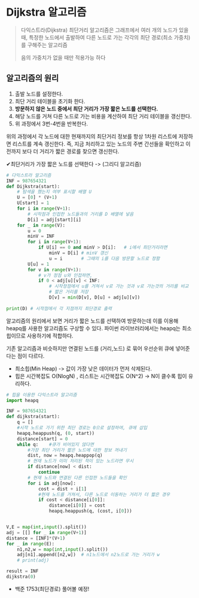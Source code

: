 # Dijkstra 알고리즘

> 다익스트라(Dijkstra) 최단거리 알고리즘은 그래프에서 여러 개의 노드가 있을 때, 특정한 노드에서 출발하여 다른 노드로 가는 각각의 최단 경로(최소 가중치)를 구해주는 알고리즘
>
> 음의 가중치가 없을 때만 적용가능 하다



## 알고리즘의 원리

1. 출발 노드를 설정한다.
2. 최단 거리 테이블을 초기화 한다.
3. **방문하지 않은 노드 중에서 최단 거리가 가장 짧은 노드를 선택한다.**
4. 해당 노드를 거쳐 다른 노드로 가는 비용을 계산하여 최단 거리 테이블을 갱신한다.
5. 위 과정에서 3번-4번을 반복한다.



위의 과정에서 각 노드에 대한 현재까지의 최단거리 정보를 항상 1차원 리스트에 저장하면 리스트를 계속 갱신한다. 즉, 지금 처리하고 있는 노드의 주변 간선들을 확인하고 이전까지 보다 더 거리가 짧은 경로를 찾으면 갱신한다.

✔최단거리가 가장 짧은 노드를 선택한다 -> (그리디 알고리즘)



```python
# 다익스트라 알고리즘
INF = 987654321
def Dijkstra(start):
    # 탐색을 했는지 여부 표시할 배열 U
    U = [0] * (V+1)
    U[start] = 1
    for i in range(V+1):
        # 시작점과 인접한 노드들과의 거리를 D 배열에 넣음
        D[i] = adj[start][i]
    for _ in range(V):
        u = 0
        minV = INF
        for i in range(V+1):
            if U[i] == 0 and minV > D[i]:	# i에서 최단거리라면
                minV = D[i]	# minV 갱신
                u = i		# 그때의 i를 다음 방문할 노드로 정함
        U[u] = 1
        for v in range(V+1):
            # v가 정점 u와 인접하면,
            if 0 < adj[u][v] < INF:
                # 시작정점에서 u를 거쳐서 v로 가는 것과 v로 가는것의 거리를 비교
                # 짧은 거리를 저장
                D[v] = min(D[v], D[u] + adj[u][v])
                
print(D) # 시작점에서 각 지점까지 최단경로 출력
```



알고리즘의 원리에서 보면 거리가 짧은 노드를 선택하여 방문하는데 이를 이용해 heapq를 사용한 알고리즘도 구상할 수 있다. 파이썬 라이브러리에서는 heapq는 최소힙이므로 사용하기에 적합하다. 

기존 알고리즘과 비슷하지만 연결된 노드를 (거리,노드) 로 묶어 우선순위 큐에 넣어준다는 점이 다르다.

- 최소힙(Min Heap) -> 값이 가장 낮은 데이터가 먼저 삭제된다.
- 힙은 시간복잡도 O(NlogN) , 리스트는 시간복잡도 O(N^2) -> N이 클수록 힙이 유리하다.

```python
# 힙을 이용한 다익스트라 알고리즘
import heapq

INF = 987654321
def dijkstra(start):
    q = []
    #시작 노드로 가기 위한 최단 경로는 0으로 설정하여, 큐에 삽입
    heapq.heappush(q, (0, start))
    distance[start] = 0
    while q:    #큐가 비어있지 않다면
        #가장 최단 거리가 짧은 노드에 대한 정보 꺼내기
        dist, now = heapq.heappop(q)
        # 현재 노드가 이미 처리된 적이 있는 노드라면 무시
        if distance[now] < dist:
            continue
        # 현재 노드와 연결된 다른 인접한 노드들을 확인
        for i in adj[now]:
            cost = dist + i[1]
            #현재 노드를 거쳐서, 다른 노드로 이동하는 거리가 더 짧은 경우
            if cost < distance[i[0]]:
                distance[i[0]] = cost
                heapq.heappush(q, (cost, i[0]))


V,E = map(int,input().split())
adj = [[] for _ in range(V+1)]
distance = [INF]*(V+1)
for _ in range(E):
    n1,n2,w = map(int,input().split())
    adj[n1].append([n2,w])  # n1노드에서 n2노드로 가는 거리가 w
    # print(adj)

result = INF
dijkstra(0)

```



+ 백준 1753(최단경로) 풀어볼 예정!